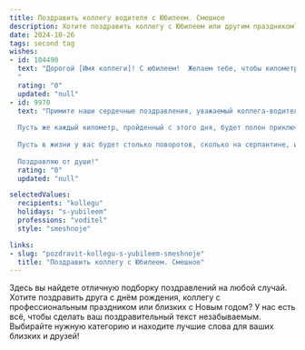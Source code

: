 ```yaml
---
title: Поздравить коллегу водителя с Юбилеем. Смешное
description: Хотите поздравить коллегу с Юбилеем или другим праздником? Наш ИИ создаст незабываемое поздравление, а вы обязательно выделитесь среди других.  
date: 2024-10-26
tags: second tag
wishes:
- id: 104490
  text: "Дорогой [Имя коллеги]! С юбилеем!  Желаем тебе, чтобы километры под колёсами летели как секунды, а бензин всегда был самого высокого качества (и подешевле, конечно!).  Пусть твой маршрут жизни будет полон ярких поворотов, а попутчики — исключительно позитивные и не требующие объезда!  С праздником, асфальтовый рыцарь!
  "
  rating: "0"
  updated: "null"
- id: 9970
  text: "Примите наши сердечные поздравления, уважаемый коллега-водитель! Сегодня мы празднуем не просто ваш юбилей, а настоящий поворотный момент в вашей жизни.
  
  Пусть же каждый километр, пройденный с этого дня, будет полон приключений, а каждая остановка на светофоре дарит время для философских раздумий. Желаем, чтобы руль вашего транспортного средства всегда был в надежных руках, а на вашем жизненном пути не встречалось ни одной пробки.
  
  Пусть в жизни у вас будет столько поворотов, сколько на серпантине, и все они ведут вас к успеху и благополучию. В будущем пусть вас ждут только зеленые светофоры и ровные дороги, а скорость останется неизменно высокой, только не на спидометре, а в достижении ваших целей.
  
  Поздравляю от души!"
  rating: "0"
  updated: "null"

selectedValues:
  recipients: "kollegu"
  holidays: "s-yubileem"
  professions: "voditel"
  style: "smeshnoje"

links:
- slug: "pozdravit-kollegu-s-yubileem-smeshnoje"
  title: "Поздравить коллегу с Юбилеем. Смешное"
---
```


Здесь вы найдете отличную подборку поздравлений на любой случай.
Хотите поздравить друга с днём рождения, коллегу с профессиональным праздником или близких с Новым годом? У нас есть всё, чтобы сделать ваш поздравительный текст незабываемым. Выбирайте нужную категорию и находите лучшие слова для ваших близких и друзей!
